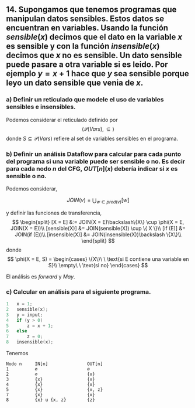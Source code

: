 ## 14. Supongamos que tenemos programas que manipulan datos sensibles. Estos datos se encuentran en variables. Usando la función $sensible(x)$ decimos que el dato en la variable $x$ es sensible y con la función $insensible(x)$ decimos que $x$ no es sensible. Un dato sensible puede pasare a otra variable si es leido. Por ejemplo $y = x + 1$ hace que $y$ sea sensible porque leyo un dato sensible que venia de $x$.

### a) Definir un reticulado que modele el uso de variables sensibles e insensibles.

Podemos considerar el reticulado definido por
$$
    \langle \mathcal{P}(Vars), \subseteq \rangle
$$
donde $S \subseteq \mathcal{P}(Vars)$ refiere al set de variables sensibles en el programa.

### b) Definir un análisis Dataflow para calcular para cada punto del programa si una variable puede ser sensible o no. Es decir para cada nodo $n$ del CFG, $OUT[n](x)$ debería indicar si $x$ es sensible o no.

Podemos considerar,

$$
    JOIN(v) = \bigcup_{w \in pred(v)}[w]
$$

y definir las funciones de transferencia,
$$
\begin{split}
    [X = E] &:= JOIN(X = E)\backslash\{X\} \cup \phi(X = E, JOIN(X = E))\\
    [sensible(X)] &= JOIN(sensible(X)) \cup \{ X \}\\
    [if (E)] &= JOIN(if (E))\\
    [insensible(X)] &= JOIN(insensible(X))\backslash \{X\}\\
\end{split}
$$
donde 
$$
\phi(X = E, S) = \begin{cases}
    \{X\}\ \ \text{si E contiene una variable en S}\\
    \empty\ \ \text{si no}
\end{cases}
$$

El análisis es *forward* y *May*.

### c) Calcular en análisis para el siguiente programa.

```c
1   x = 1;
2   sensible(x);
3   y = input;
4   if (y > 0)
5       z = x + 1;
6   else
7       z = 0;
8   insensible(x);
```

Tenemos

```
Nodo n     IN[n]               OUT[n]
1          ∅                   ∅
2          ∅                   {x} 
3          {x}                 {x}  
4          {x}                 {x} 
5          {x}                 {x, z} 
7          {x}                 {x} 
8          {x} u {x, z}        {z} 
```
